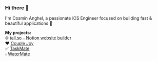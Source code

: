 ### Hi there 👋

I'm Cosmin Anghel, a passionate iOS Engineer focused on building fast & beautiful applications 🚀

**My projects:**  
🌐 [tail.so - Notion website builder](https://tail.so)  
❤️ [Couple Joy](https://apps.apple.com/us/app/couple-joy-journal-memories/id1624758651?l=en)  
✅ [TaskMate](https://apps.apple.com/gb/app/taskmate-reward-people/id1567934521#?platform=iphone)  
💧 [WaterMate](https://apps.apple.com/gb/app/id1535045825?platform=iphone)  
